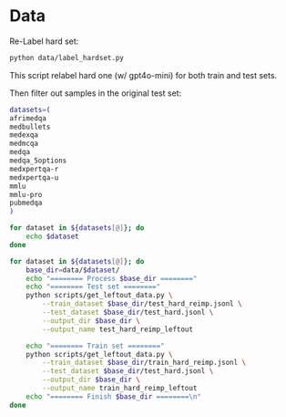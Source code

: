 # Data

Re-Label hard set:

```bash
python data/label_hardset.py
```

This script relabel hard one (w/ gpt4o-mini) for both train and test sets.

Then filter out samples in the original test set:

```bash
datasets=(
afrimedqa
medbullets
medexqa
medmcqa
medqa
medqa_5options
medxpertqa-r
medxpertqa-u
mmlu
mmlu-pro
pubmedqa
)

for dataset in ${datasets[@]}; do
    echo $dataset
done

for dataset in ${datasets[@]}; do
    base_dir=data/$dataset/
    echo "======== Process $base_dir ========"
    echo "======== Test set ========"
    python scripts/get_leftout_data.py \
        --train_dataset $base_dir/test_hard_reimp.jsonl \
        --test_dataset $base_dir/test_hard.jsonl \
        --output_dir $base_dir \
        --output_name test_hard_reimp_leftout

    echo "======== Train set ========"
    python scripts/get_leftout_data.py \
        --train_dataset $base_dir/train_hard_reimp.jsonl \
        --test_dataset $base_dir/test_hard.jsonl \
        --output_dir $base_dir \
        --output_name train_hard_reimp_leftout
    echo "======== Finish $base_dir ========\n"
done
```